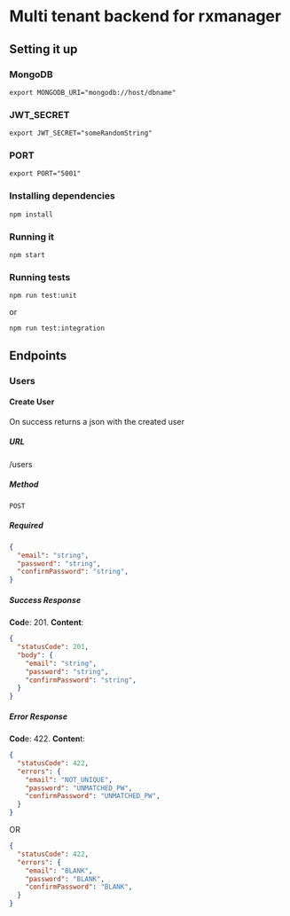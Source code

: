 # Multi tenant backend for rxmanager

## Setting it up

### MongoDB
```shell
export MONGODB_URI="mongodb://host/dbname"
```

### JWT_SECRET
```shell
export JWT_SECRET="someRandomString"
```

### PORT
```shell
export PORT="5001"
```

### Installing dependencies
```shell
npm install
```

### Running it
```shell
npm start
```

### Running tests

```shell
npm run test:unit
```

or

```shell
npm run test:integration
```

## Endpoints

### Users

#### Create User
On success returns a json with the created user

##### URL
/users

##### Method
`POST`

##### Required
```json
{
  "email": "string",
  "password": "string",
  "confirmPassword": "string",
}
```

##### Success Response
**Cod**e: 201.
**Content**: 
```json
{
  "statusCode": 201,
  "body": {
    "email": "string",
    "password": "string",
    "confirmPassword": "string",
  }
}
```

##### Error Response
**Cod**e: 422.
**Conten**t:
```json
{
  "statusCode": 422,
  "errors": {
    "email": "NOT_UNIQUE",
    "password": "UNMATCHED_PW",
    "confirmPassword": "UNMATCHED_PW",
  }
}
```
OR
```json
{
  "statusCode": 422,
  "errors": {
    "email": "BLANK",
    "password": "BLANK",
    "confirmPassword": "BLANK",
  }
}
```
